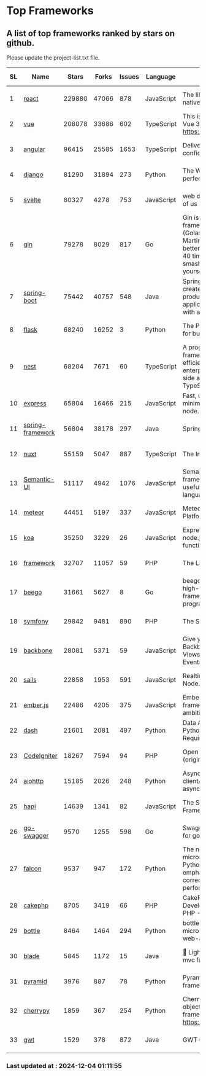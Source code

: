 # Top Frameworks
## A list of top frameworks ranked by stars on github.  
Please update the project-list.txt file.

| SL| Name  | Stars| Forks| Issues | Language | Description | Last Commit |
| --| ------| -----| ---- | ------ | -------- | ----------- | ----------- |
| 1 | [react](https://github.com/facebook/react) | 229880 | 47066 | 878 | JavaScript | The library for web and native user interfaces. | 2024-12-03 21:13:35 |
| 2 | [vue](https://github.com/vuejs/vue) | 208078 | 33686 | 602 | TypeScript | This is the repo for Vue 2. For Vue 3, go to https://github.com/vuejs/core | 2024-10-10 07:24:14 |
| 3 | [angular](https://github.com/angular/angular) | 96415 | 25585 | 1653 | TypeScript | Deliver web apps with confidence 🚀 | 2024-12-03 17:31:37 |
| 4 | [django](https://github.com/django/django) | 81290 | 31894 | 273 | Python | The Web framework for perfectionists with deadlines. | 2024-12-03 14:15:16 |
| 5 | [svelte](https://github.com/sveltejs/svelte) | 80327 | 4278 | 753 | JavaScript | web development for the rest of us | 2024-12-03 23:31:53 |
| 6 | [gin](https://github.com/gin-gonic/gin) | 79278 | 8029 | 817 | Go | Gin is a HTTP web framework written in Go (Golang). It features a Martini-like API with much better performance -- up to 40 times faster. If you need smashing performance, get yourself some Gin. | 2024-11-15 15:54:06 |
| 7 | [spring-boot](https://github.com/spring-projects/spring-boot) | 75442 | 40757 | 548 | Java | Spring Boot helps you to create Spring-powered, production-grade applications and services with absolute minimum fuss. | 2024-12-03 23:00:15 |
| 8 | [flask](https://github.com/pallets/flask) | 68240 | 16252 | 3 | Python | The Python micro framework for building web applications. | 2024-11-24 01:54:29 |
| 9 | [nest](https://github.com/nestjs/nest) | 68204 | 7671 | 60 | TypeScript | A progressive Node.js framework for building efficient, scalable, and enterprise-grade server-side applications with TypeScript/JavaScript 🚀 | 2024-12-03 14:29:00 |
| 10 | [express](https://github.com/expressjs/express) | 65804 | 16466 | 215 | JavaScript | Fast, unopinionated, minimalist web framework for node. | 2024-11-27 20:22:22 |
| 11 | [spring-framework](https://github.com/spring-projects/spring-framework) | 56804 | 38178 | 297 | Java | Spring Framework | 2024-12-03 18:08:22 |
| 12 | [nuxt](https://github.com/nuxt/nuxt) | 55159 | 5047 | 887 | TypeScript | The Intuitive Vue Framework. | 2024-12-03 15:47:02 |
| 13 | [Semantic-UI](https://github.com/Semantic-Org/Semantic-UI) | 51117 | 4942 | 1076 | JavaScript | Semantic is a UI component framework based around useful principles from natural language. | 2024-11-27 21:01:47 |
| 14 | [meteor](https://github.com/meteor/meteor) | 44451 | 5197 | 337 | JavaScript | Meteor, the JavaScript App Platform | 2024-12-03 22:11:43 |
| 15 | [koa](https://github.com/koajs/koa) | 35250 | 3229 | 26 | JavaScript | Expressive middleware for node.js using ES2017 async functions | 2024-11-04 05:08:13 |
| 16 | [framework](https://github.com/laravel/framework) | 32707 | 11057 | 59 | PHP | The Laravel Framework. | 2024-12-03 16:20:26 |
| 17 | [beego](https://github.com/beego/beego) | 31661 | 5627 | 8 | Go | beego is an open-source, high-performance web framework for the Go programming language. | 2024-11-20 14:03:38 |
| 18 | [symfony](https://github.com/symfony/symfony) | 29842 | 9481 | 890 | PHP | The Symfony PHP framework | 2024-12-02 12:43:48 |
| 19 | [backbone](https://github.com/jashkenas/backbone) | 28081 | 5371 | 59 | JavaScript | Give your JS App some Backbone with Models, Views, Collections, and Events | 2024-09-02 12:55:04 |
| 20 | [sails](https://github.com/balderdashy/sails) | 22858 | 1953 | 591 | JavaScript | Realtime MVC Framework for Node.js | 2024-11-08 16:04:38 |
| 21 | [ember.js](https://github.com/emberjs/ember.js) | 22486 | 4205 | 375 | JavaScript | Ember.js - A JavaScript framework for creating ambitious web applications | 2024-11-25 16:45:48 |
| 22 | [dash](https://github.com/plotly/dash) | 21601 | 2081 | 497 | Python | Data Apps & Dashboards for Python. No JavaScript Required. | 2024-11-22 19:31:52 |
| 23 | [CodeIgniter](https://github.com/bcit-ci/CodeIgniter) | 18267 | 7594 | 94 | PHP | Open Source PHP Framework (originally from EllisLab) | 2024-03-20 03:51:42 |
| 24 | [aiohttp](https://github.com/aio-libs/aiohttp) | 15185 | 2026 | 248 | Python | Asynchronous HTTP client/server framework for asyncio and Python | 2024-12-03 21:06:01 |
| 25 | [hapi](https://github.com/hapijs/hapi) | 14639 | 1341 | 82 | JavaScript | The Simple, Secure Framework Developers Trust | 2024-10-24 22:10:55 |
| 26 | [go-swagger](https://github.com/go-swagger/go-swagger) | 9570 | 1255 | 598 | Go | Swagger 2.0 implementation for go | 2024-11-07 04:05:23 |
| 27 | [falcon](https://github.com/falconry/falcon) | 9537 | 947 | 172 | Python | The no-magic web API and microservices framework for Python developers, with an emphasis on reliability, correctness, and performance at scale. | 2024-11-27 20:49:38 |
| 28 | [cakephp](https://github.com/cakephp/cakephp) | 8705 | 3419 | 66 | PHP | CakePHP: The Rapid Development Framework for PHP - Official Repository | 2024-11-30 18:52:12 |
| 29 | [bottle](https://github.com/bottlepy/bottle) | 8464 | 1464 | 294 | Python | bottle.py is a fast and simple micro-framework for python web-applications. | 2024-11-18 16:25:01 |
| 30 | [blade](https://github.com/lets-blade/blade) | 5845 | 1172 | 15 | Java | :rocket: Lightning fast and elegant mvc framework for Java8 | 2024-12-03 02:45:13 |
| 31 | [pyramid](https://github.com/Pylons/pyramid) | 3976 | 887 | 78 | Python | Pyramid - A Python web framework | 2024-06-10 16:09:42 |
| 32 | [cherrypy](https://github.com/cherrypy/cherrypy) | 1859 | 367 | 254 | Python | CherryPy is a pythonic, object-oriented HTTP framework.      https://cherrypy.dev | 2024-10-31 00:00:39 |
| 33 | [gwt](https://github.com/gwtproject/gwt) | 1529 | 378 | 872 | Java | GWT Open Source Project | 2024-11-07 15:22:31 |

### Last updated at : 2024-12-04 01:11:55
